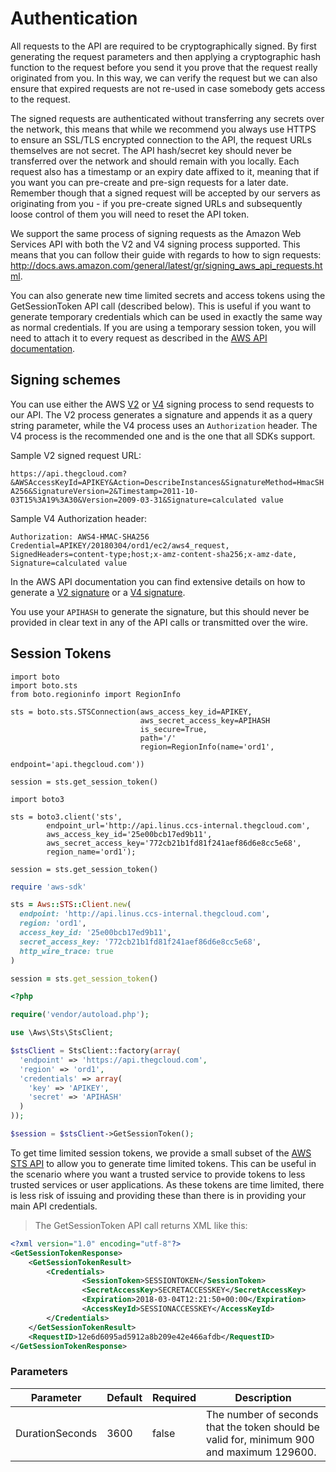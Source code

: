 # Authentication

All requests to the API are required to be cryptographically signed. By first generating the request parameters and then applying a cryptographic hash function to the request before you send it you prove that the request really originated from you. In this way, we can verify the request but we can also ensure that expired requests are not re-used in case somebody gets access to the request.

The signed requests are authenticated without transferring any secrets over the network, this means that while we recommend you always use HTTPS to ensure an SSL/TLS encrypted connection to the API, the request URLs themselves are not secret. The API hash/secret key should never be transferred over the network and should remain with you locally. Each request also has a timestamp or an expiry date affixed to it, meaning that if you want you can pre-create and pre-sign requests for a later date. Remember though that a signed request will be accepted by our servers as originating from you  - if you pre-create signed URLs and subsequently loose control of them you will need to reset the API token.

We support the same process of signing requests as the Amazon Web Services API with both the V2 and V4 signing process supported. This means that you can follow their guide with regards to how to sign requests: http://docs.aws.amazon.com/general/latest/gr/signing_aws_api_requests.html.

You can also generate new time limited secrets and access tokens using the GetSessionToken API call (described below). This is useful if you want to generate temporary credentials which can be used in exactly the same way as normal credentials. If you are using a temporary session token, you will need to attach it to every request as described in the [AWS API documentation](http://docs.aws.amazon.com/STS/latest/UsingSTS/using-temp-creds.html).

## Signing schemes

You can use either the AWS [V2](https://docs.aws.amazon.com/general/latest/gr/signature-version-2.html) or [V4](https://docs.aws.amazon.com/general/latest/gr/signature-version-4.html) signing process to send requests to our API. The V2 process generates a signature and appends it as a query string parameter, while the V4 process uses an `Authorization` header. The V4 process is the recommended one and is the one that all SDKs support. 

Sample V2 signed request URL:

`https://api.thegcloud.com?&AWSAccessKeyId=APIKEY&Action=DescribeInstances&SignatureMethod=HmacSHA256&SignatureVersion=2&Timestamp=2011-10-03T15%3A19%3A30&Version=2009-03-31&Signature=calculated value`

Sample V4 Authorization header:

`Authorization: AWS4-HMAC-SHA256 Credential=APIKEY/20180304/ord1/ec2/aws4_request, SignedHeaders=content-type;host;x-amz-content-sha256;x-amz-date, Signature=calculated value`

In the AWS API documentation you can find extensive details on how to generate a [V2 signature](https://docs.aws.amazon.com/general/latest/gr/signature-version-2.html) or a [V4 signature](https://docs.aws.amazon.com/general/latest/gr/signature-version-4.html).

<aside class="notice">
You use your <code>APIHASH</code> to generate the signature, but this should never be provided in clear text in any of the API calls or transmitted over the wire. 
</aside>

## Session Tokens

```python--boto2
import boto
import boto.sts
from boto.regioninfo import RegionInfo

sts = boto.sts.STSConnection(aws_access_key_id=APIKEY,
                             aws_secret_access_key=APIHASH
                             is_secure=True,
                             path='/'
                             region=RegionInfo(name='ord1', 
																endpoint='api.thegcloud.com'))

session = sts.get_session_token()
```

```python--boto3
import boto3

sts = boto3.client('sts',
        endpoint_url='http://api.linus.ccs-internal.thegcloud.com',
        aws_access_key_id='25e00bcb17ed9b11',
        aws_secret_access_key='772cb21b1fd81f241aef86d6e8cc5e68',
        region_name='ord1');

session = sts.get_session_token()
```

```ruby
require 'aws-sdk'

sts = Aws::STS::Client.new(
  endpoint: 'http://api.linus.ccs-internal.thegcloud.com',
  region: 'ord1',
  access_key_id: '25e00bcb17ed9b11',
  secret_access_key: '772cb21b1fd81f241aef86d6e8cc5e68',
  http_wire_trace: true
)

session = sts.get_session_token()
```

```php
<?php

require('vendor/autoload.php');

use \Aws\Sts\StsClient;

$stsClient = StsClient::factory(array(
  'endpoint' => 'https://api.thegcloud.com',
  'region' => 'ord1',
  'credentials' => array(
    'key' => 'APIKEY',
    'secret' => 'APIHASH'
  )
));

$session = $stsClient->GetSessionToken();

```

To get time limited session tokens, we provide a small subset of the [AWS STS API](https://docs.aws.amazon.com/STS/latest/APIReference/Welcome.html) to allow you to generate time limited tokens. This can be useful in the scenario where you want a trusted service to provide tokens to less trusted services or user applications. As these tokens are time limited, there is less risk of issuing and providing these than there is in providing your main API credentials. 

> The GetSessionToken API call returns XML like this:

```xml
<?xml version="1.0" encoding="utf-8"?>
<GetSessionTokenResponse>
	<GetSessionTokenResult>
		<Credentials>
				<SessionToken>SESSIONTOKEN</SessionToken>
				<SecretAccessKey>SECRETACCESSKEY</SecretAccessKey>
				<Expiration>2018-03-04T12:21:50+00:00</Expiration>
				<AccessKeyId>SESSIONACCESSKEY</AccessKeyId>
		</Credentials>
	</GetSessionTokenResult>
	<RequestID>12e6d6095ad5912a8b209e42e466afdb</RequestID>
</GetSessionTokenResponse>
```

### Parameters

Parameter | Default | Required | Description
--------- | ------- | -------- | -----------
DurationSeconds | 3600 | false | The number of seconds that the token should be valid for, minimum 900 and maximum 129600.
